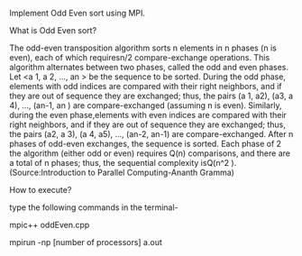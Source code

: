Implement Odd Even sort using MPI.

What is Odd Even sort?

The odd-even transposition algorithm sorts n elements in n phases (n is even), each of which requiresn/2 compare-exchange
operations. This algorithm alternates between two phases, called the odd and even phases. Let <a 1, a 2, ..., an > be the sequence to be sorted. During the odd phase, elements with odd indices are compared with their right neighbors, and if they are out of sequence they are exchanged; thus, the pairs (a 1, a2), (a3, a 4), ..., (an-1, an ) are compare-exchanged (assuming n is even). Similarly, during the even phase,elements with even indices are compared with their right neighbors, and if they are out of sequence they are exchanged; thus, the pairs (a2, a 3), (a 4, a5), ..., (an-2, an-1) are compare-exchanged. After n phases of odd-even exchanges, the sequence is sorted. Each phase of 2 the algorithm (either odd or even) requires Q(n) comparisons, and there are a total of n phases; thus, the sequential complexity isQ(n^2 ).
(Source:Introduction to Parallel Computing-Ananth Gramma)



How to execute?

type the following commands in the terminal-

mpic++ oddEven.cpp

mpirun -np [number of processors] a.out
